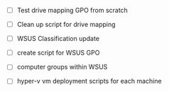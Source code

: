  - [ ] Test drive mapping GPO from scratch
 - [ ] Clean up script for drive mapping
 - [ ] WSUS Classification update
 - [ ] create script for WSUS GPO
 - [ ] computer groups within WSUS
 - [ ] hyper-v vm deployment scripts for each machine
 
